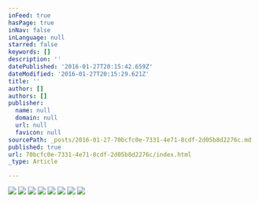 ```yaml
---
inFeed: true
hasPage: true
inNav: false
inLanguage: null
starred: false
keywords: []
description: ''
datePublished: '2016-01-27T20:15:42.659Z'
dateModified: '2016-01-27T20:15:29.621Z'
title: ''
author: []
authors: []
publisher:
  name: null
  domain: null
  url: null
  favicon: null
sourcePath: _posts/2016-01-27-70bcfc0e-7331-4e71-8cdf-2d05b8d2276c.md
published: true
url: 70bcfc0e-7331-4e71-8cdf-2d05b8d2276c/index.html
_type: Article

---
```

![](https://the-grid-user-content.s3-us-west-2.amazonaws.com/11f63903-d24f-47d4-8aac-2f18f1731838.jpg)
![](https://the-grid-user-content.s3-us-west-2.amazonaws.com/4157c8ac-fff2-4ff3-8c6b-b462f7f43778.jpg)
![](https://the-grid-user-content.s3-us-west-2.amazonaws.com/7637e5e2-9880-44eb-ba12-ca3a36a98786.JPG)
![](https://the-grid-user-content.s3-us-west-2.amazonaws.com/1610dc55-ee32-435a-a3c0-c28b75e88155.JPG)
![](https://the-grid-user-content.s3-us-west-2.amazonaws.com/1a4f3903-421f-42e4-aa2c-be1052d40025.jpg)
![](https://the-grid-user-content.s3-us-west-2.amazonaws.com/1cf141f2-381a-4ce4-ac7c-65e48d66d7b0.JPG)
![](https://the-grid-user-content.s3-us-west-2.amazonaws.com/840fc645-4fee-4813-859d-e6846965e3f3.jpg)
![](https://the-grid-user-content.s3-us-west-2.amazonaws.com/57495706-9278-4e6d-a1c6-ec66db5bac4f.jpg)